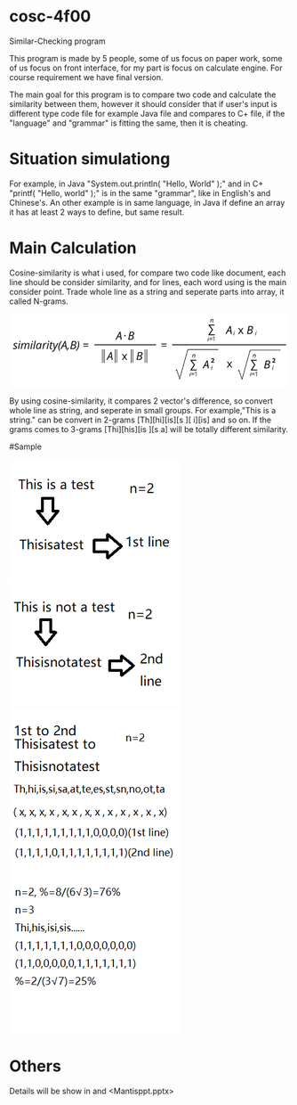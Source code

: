 # cosc-4f00

Similar-Checking program

This program is made by 5 people, some of us focus on paper work, some of us focus on front interface, for my part is focus on calculate engine. For course requirement we have final version.

The main goal for this program is to compare two code and calculate the similarity between them, however it should consider that if user's input is different type code file for example Java file and compares to C+ file, if the "language" and "grammar" is fitting the same, then it is cheating.

# Situation simulationg

For example, in Java "System.out.println( "Hello, World" );" and in C+ "printf( "Hello, world" );" is in the same "grammar", like in English's and Chinese's. An other example is in same language, in Java if define an array it has at least 2 ways to define, but same result.

# Main Calculation
Cosine-similarity is what i used, for compare two code like document, each line should be consider similarity, and for lines, each word using is the main consider point. Trade whole line as a string and seperate parts into array, it called N-grams.

<div><img src="https://github.com/Kasim-An/cosc-4f00/blob/master/cosine-similarity.png"></div>

By using cosine-similarity, it compares 2 vector's difference, so convert whole line as string, and seperate in small groups.
For example,"This is a string." can be convert in 2-grams [Th][hi][is][s ][ i][is] and so on. If the grams comes to 3-grams [Thi][his][is ][s a] will be totally different similarity.

#Sample
<div><img src="https://github.com/Kasim-An/cosc-4f00/blob/master/1.png"></div>
<div><img src="https://github.com/Kasim-An/cosc-4f00/blob/master/2.png"></div>
<div><img src="https://github.com/Kasim-An/cosc-4f00/blob/master/3.png"></div>
<div><img src="https://github.com/Kasim-An/cosc-4f00/blob/master/4.png"></div>

# Others
Details will be show in <Document for mantis.docx> and <Mantisppt.pptx>
